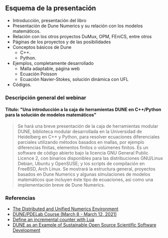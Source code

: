 ## Esquema de la presentación

- Introducción, presentación del libro
- Presentación de Dune Numerics y su relación con los modelos matemáticos.
- Relación con los otros proyectos DuMux, OPM, FEniCS, entre otros
- Páginas de los proyectos y de las posibilidades
- Conceptos básicos de Dune
  - C++.
  - Python.
- Ejemplos, completamente desarrollado
  - Malla adaptable, página web
  - Ecuación Poisson
  - Ecuación Navier-Stokes, solución dinámica con UFL
- Códigos.

### Descripción general del webinar

#### Título: "Una introducción a la caja de herramientas DUNE en C++/Python para la solución de modelos matemáticos"

> Se hará una breve presentación de la caja de herramientas modular DUNE,
> biblioteca modular desarrollada en la Universidad de Heidelberg en C++
> y Python, para resolver ecuaciones diferenciales parciales utilizando
> métodos basados en mallas, por ejemplo diferencias finitas, elementos
> finitos o volúmenes finitos.
> Es un software de código abierto bajo la licencia GNU General Public
> Licence 2, con binarios disponibles para las distribuciones GNU/Linux
> Debian, Ubuntu y OpenSUSE; y los scripts de compilación en FreeBSD,
> Arch Linux.
> Se mostrará la estructura general, proyectos basados en Dune Numerics y
> algunas simulaciones de modelos matemáticos que incluyen éste tipo de
> ecuaciones, así como una implementación breve de Dune Numerics.

### Referencias

- [The Distributed and Unified Numerics Environment](http://congress.cimne.com/icme2016/admin/files/filepaper/p72.pdf)
- [DUNE/PDELab Course (March 8 - March 12, 2021)](https://conan.iwr.uni-heidelberg.de/events/dune-course_2021)
- [Define an incremental counter with Lua](https://tex.stackexchange.com/a/594533)
- [DUNE as an Example of Sustainable Open Source Scientific Software Development](https://arxiv.org/pdf/1309.1783.pdf)

